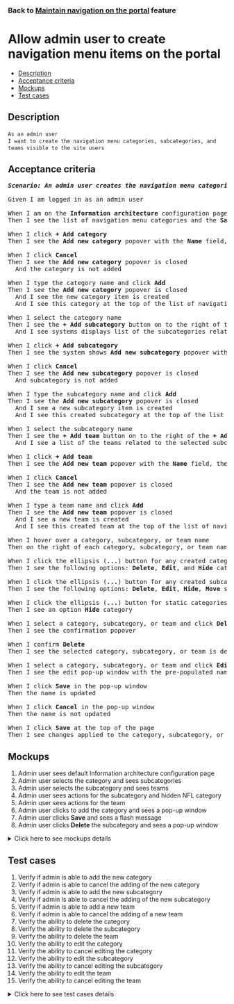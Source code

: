 ### Back to [Maintain navigation on the portal](../../) feature

# Allow admin user to create navigation menu items on the portal

- [Description](#description)
- [Acceptance criteria](#acceptance-criteria)
- [Mockups](#mockups)
- [Test cases](#test-cases)

## Description

    As an admin user
    I want to create the navigation menu categories, subcategories, and teams visible to the site users

## Acceptance criteria

<pre>
<b><i>Scenario: An admin user creates the navigation menu categories, subcategories, and teams</i></b>

Given I am logged in as an admin user

When I am on the <b>Information architecture</b> configuration page
Then I see the list of navigation menu categories and the <b>Save</b> button

When I click <b>+ Add category</b>
Then I see the <b>Add new category</b> popover with the <b>Name</b> field, the <b>Add</b> and <b>Cancel</b> buttons

When I click <b>Cancel</b>
Then I see the <b>Add new category</b> popover is closed
  And the category is not added

When I type the category name and click <b>Add</b>
Then I see the <b>Add new category</b> popover is closed
  And I see the new category item is created
  And I see this category at the top of the list of navigation menu categories

When I select the category name
Then I see the <b>+ Add subcategory</b> button on to the right of the <b>+ Add category</b>
  And I see systems displays list of the subcategories related to the selected category

When I click <b>+ Add subcategory</b>
Then I see the system shows <b>Add new subcategory</b> popover with the <b>Name</b> field, the <b>Add</b> and <b>Cancel</b> buttons

When I click <b>Cancel</b>
Then I see the <b>Add new subcategory</b> popover is closed
  And subcategory is not added

When I type the subcategory name and click <b>Add</b>
Then I see the <b>Add new subcategory</b> popover is closed
  And I see a new subcategory item is created
  And I see this created subcategory at the top of the list of navigation menu subcategories for the selected category

When I select the subcategory name
Then I see the <b>+ Add team</b> button on to the right of the <b>+ Add subcategory</b>
  And I see a list of the teams related to the selected subcategory

When I click <b>+ Add team</b>
Then I see the <b>Add new team</b> popover with the <b>Name</b> field, the <b>Add</b> and <b>Cancel</b> buttons

When I click <b>Cancel</b>
Then I see the <b>Add new team</b> popover is closed
  And the team is not added

When I type a team name and click <b>Add</b>
Then I see the <b>Add new team</b> popover is closed
  And I see a new team is created
  And I see this created team at the top of the list of navigation menu teams for the selected subcategory

When I hover over a category, subcategory, or team name
Then on the right of each category, subcategory, or team name, I see the ellipsis (<b>...</b>) button

When I click the ellipsis (<b>...</b>) button for any created category
Then I see the following options: <b>Delete</b>, <b>Edit</b>, and <b>Hide</b> category

When I click the ellipsis (<b>...</b>) button for any created subcategory or team
Then I see the following options: <b>Delete</b>, <b>Edit</b>, <b>Hide</b>, <b>Move</b> subcategory or team

When I click the ellipsis (<b>...</b>) button for static categories (<b>Lifestyle</b>, <b>Dealbook</b>, <b>Video</b>, <b>Team hub</b>)
Then I see an option <b>Hide</b> category

When I select a category, subcategory, or team and click <b>Delete</b>
Then I see the confirmation popover

When I confirm <b>Delete</b>
Then I see the selected category, subcategory, or team is deleted

When I select a category, subcategory, or team and click <b>Edit</b>
Then I see the edit pop-up window with the pre-populated name field

When I click <b>Save</b> in the pop-up window
Then the name is updated

When I click <b>Cancel</b> in the pop-up window
Then the name is not updated

When I click <b>Save</b> at the top of the page
Then I see changes applied to the category, subcategory, or team are saved
</pre>

## Mockups

1. Admin user sees default Information architecture configuration page
2. Admin user selects the category and sees subcategories
3. Admin user selects the subcategory and sees teams
4. Admin user sees actions for the subcategory and hidden NFL category
5. Admin user sees actions for the team
6. Admin user clicks to add the category and sees a pop-up window
7. Admin user clicks <b>Save</b> and sees a flash message
8. Admin user clicks <b>Delete</b> the subcategory and sees a pop-up window

<details>
  <summary>Click here to see mockups details</summary>

**1. Admin user sees default Information architecture configuration page:**

![Admin user sees default Information architecture configuration page](/products/sport_news_portal/web_application_features/maintain_navigation/images/ia_category_only.png)

**2. Admin user selects the category and sees subcategories:**

![Admin user selects the category and sees subcategories](/products/sport_news_portal/web_application_features/maintain_navigation/images/ia_subcategory_only.png)

**3. Admin user selects the subcategory and sees teams:**

![Admin user selects the subcategory and sees teams](/products/sport_news_portal/web_application_features/maintain_navigation/images/ia_with_team.png)

**4. Admin user sees actions for the subcategory and hidden NFL category:**

![Admin user sees actions for the subcategory and hidden NFL category](/products/sport_news_portal/web_application_features/maintain_navigation/images/ia_subcategory_actions.png)

**5. Admin user sees actions for the team:**

![Admin user sees actions for the team](/products/sport_news_portal/web_application_features/maintain_navigation/images/ia_team_actions.png)

**6. Admin user clicks to add the category and sees a pop-up window:**

![Admin user clicks to add the category and sees a pop-up window](/products/sport_news_portal/web_application_features/maintain_navigation/images/ia_new_category_popup.png)

**7. Admin user clicks Save and sees a flash message:**

![Admin user clicks Save and sees a flash message](/products/sport_news_portal/web_application_features/maintain_navigation/images/ia_success_save.png)

**8. Admin user clicks Delete the subcategory and sees a pop-up window:**

![Admin user clicks Delete the subcategory and sees a pop-up window](/products/sport_news_portal/web_application_features/maintain_navigation/images/ia_delete_popup.png)

</details>

## Test cases

1. Verify if admin is able to add the new category
2. Verify if admin is able to cancel the adding of the new category
3. Verify if admin is able to add the new subcategory
4. Verify if admin is able to cancel the adding of the new subcategory
5. Verify if admin is able to add a new team
6. Verify if admin is able to cancel the adding of a new team
7. Verify the ability to delete the category
8. Verify the ability to delete the subcategory
9. Verify the ability to delete the team
10. Verify the ability to edit the category
11. Verify the ability to cancel editing the category
12. Verify the ability to edit the subcategory
13. Verify the ability to cancel editing the subcategory
14. Verify the ability to edit the team
15. Verify the ability to cancel editing the team

<details>
  <summary>Click here to see test cases details</summary>

### **#1. Verify if admin is able to add the new category**

|Preconditions|Steps|Expected result
--------------|-----|----------
|- Log in with admin account</br>- Go to the <b>Information Architecture</b> configuration page|1) Click <b>+ Add category</b></br>2) On the <b>Add new category</b> popover, in the <b>Name</b> box, enter a category name</br>3) Click <b>Add</b>|3) The new category is created and appears at the top of the categories list|

### **#2. Verify if admin is able to cancel the adding of the new category**

|Preconditions|Steps|Expected result
--------------|-----|----------
|- Log in with admin account</br>- Go to the <b>Information Architecture</b> configuration page|1) Click <b>+ Add category</b></br>2) Click <b>Cancel</b>|2) The <b>Add new category</b> popover is closed. No category is added|

### **#3. Verify if admin is able to add the new subcategory**

|Preconditions|Steps|Expected result
--------------|-----|----------
|- Log in with admin account</br>- Go to the <b>Information Architecture</b> configuration page|1) Select a category name</br>2) Click <b>+ Add subcategory</b></br>3) On the <b>Add new subcategory</b> popover, in the <b>Name</b> box, enter the subcategory name</br>4) Click <b>Add</b>|1) The <b>+ Add subcategory</b> button appears on the right of the <b>+ Add category</b> button</br>4) The new subcategory is created and appears at the top of the subcategories list in the selected category|

### **#4. Verify if admin is able to cancel the adding of the new subcategory**

|Preconditions|Steps|Expected result
--------------|-----|----------
|- Log in with admin account</Select>- Go to the <b>Information Architecture</b> configuration page|1) Select a category name</br>2) Click <b>+ Add subcategory</b></br>3) On the <b>Add new subcategory</b> popover, in the <b>Name</b> box, enter the subcategory name</br>4) Click <b>Cancel</b>|1) The <b>+ Add subcategory</b> button appears on the right of the <b>+ Add category</b> button</br>4) The <b>Add new subcategory</b> popover is closed. No subcategory is added|

### **#5. Verify if admin is able to add a new team**

|Preconditions|Steps|Expected result
--------------|-----|----------
|- Log in with admin account</br>- Go to the <b>Information Architecture</b> configuration page|1) Select the subcategory name</br>2) Click <b>+ Add team</b></br>3) On the <b>Add new team</b> popover, in the <b>Name</b> box, enter a team name</br>4) Click <b>Add</b>|1) The <b>+ Add team</b> button appears on the right of the <b>+ Add subcategory</b> button</br>4) The new team is created and appears at the top of the team list in the selected subcategory for the category|

### **#6. Verify if admin is able to cancel the adding of a new team**

|Preconditions|Steps|Expected result
--------------|-----|----------
|- Log in with admin account</br>- Go to the <b>Information Architecture</b> configuration page|1) Select the subcategory name</br>2) Click <b>+ Add team</b></br>3) On the <b>Add new team</b> popover, in the <b>Name</b> box, enter a team name</br>4) Click <b>Cancel</b>|1) The <b>+ Add team</b> button appears on the right of the <b>+ Add subcategory</b> button</br>4) The <b>Add new team</b> popover is closed. No team is added|

### **#7. Verify the ability to delete the category**

|Preconditions|Steps|Expected result
--------------|-----|----------
|- Log in with admin account</br>- Go to the <b>Information Architecture</b> configuration page|1) On the right of any category, click the ellipsis (...) button</br>2) Click <b>Delete</b></br>3) Click <b>Delete</b>|2) Confirmation popover appears</br>3) The category is deleted|

### **#8. Verify the ability to delete the subcategory**

|Preconditions|Steps|Expected result
--------------|-----|----------
|- Log in with admin account</br>- Go to the <b>Information Architecture</b> configuration page|1) On the right of any subcategory, click the ellipsis (...) button</br>2) Click <b>Delete</b></br>3) Click <b>Delete</b>|2) Confirmation popover appears</br>3) The subcategory is deleted|

### **#9. Verify the ability to delete the team**

|Preconditions|Steps|Expected result
--------------|-----|----------
|- Log in with admin account</br>- Go to the <b>Information Architecture</b> configuration page|1) On the right of any team, click the ellipsis (...) button</br>2) Click <b>Delete</b></br>3) Click <b>Delete</b>|2) Confirmation popover appears</br>3) The team is deleted|

### **#10. Verify the ability to edit the category**

|Preconditions|Steps|Expected result
--------------|-----|----------
|- Log in with admin account</br>- Go to the <b>Information Architecture</b> configuration page</br>- There is a category|1) On the right of a category, click the ellipsis (...) button</br>2) Click <b>Edit</b></br>3) Edit the name</br>4) Click <b>Save</b>|2) Popover with the category name, <b>Save</b> and <b>Cancel</b> buttons appears</br>4) Popover is closed and category saved in the same place with the new name and all subcategories and teams inside|

### **#11. Verify the ability to cancel editing the category**

|Preconditions|Steps|Expected result
--------------|-----|----------
|- Log in with admin account</br>- Go to the <b>Information Architecture</b> configuration page</br>- There is a category|1) On the right of a category, click the ellipsis (...) button</br>2) Click <b>Edit</b></br>3) Edit the name</br>4) Click <b>Cancel</b>|2) Popover with the category name, <b>Save</b> and <b>Cancel</b> buttons appears</br>4) Popover is closed and the category stays in the same place with the same name|

### **#12. Verify the ability to edit the subcategory**

|Preconditions|Steps|Expected result
--------------|-----|----------
|- Log in with admin account</br>- Go to the <b>Information Architecture</b> configuration page</br>- There is the subcategory|1) On the right of the subcategory, click the ellipsis (...) button</br>2) Click <b>Edit</b></br>3) Edit the name</br>4) Click <b>Save</b>|2) Popover with the subcategory name, <b>Save</b> and <b>Cancel</b> buttons appears</br>4) Popover is closed and subcategory saved in the same place with the new name and all teams inside|

### **#13. Verify the ability to cancel editing the subcategory**

|Preconditions|Steps|Expected result
--------------|-----|----------
|- Log in with admin account</br>- Go to the <b>Information Architecture</b> configuration page</br>- There is the subcategory|1) On the right of the subcategory, click the ellipsis (...) button</br>2) Click <b>Edit</b></br>3) Edit the name</br>4) Click <b>Cancel</b>|2) Popover with the subcategory name, <b>Save</b> and <b>Cancel</b> buttons appears</br>4) Popover is closed and the subcategory stays in the same place with the not changed name|

### **#14. Verify the ability to edit the team**

|Preconditions|Steps|Expected result
--------------|-----|----------
|- Log in with admin account</br>- Go to the <b>Information Architecture</b> configuration page</br>- There is the team|1) On the right of the team, click the ellipsis (...) button</br>2) Click <b>Edit</b></br>3) Edit the name</br>4) Click <b>Save</b>|2) Popover with the team name, <b>Save</b> and <b>Cancel</b> buttons appears</br>4) Popover is closed and team saved in the same place with the new name|

### **#15. Verify the ability to cancel editing the team**

|Preconditions|Steps|Expected result
--------------|-----|----------
|- Log in with admin account</br>- Go to the <b>Information Architecture</b> configuration page</br>- There is the team|1) On the right of the team, click the ellipsis (...) button</br>2) Click <b>Edit</b></br>3) Edit the name</br>4) Click <b>Cancel</b>|2) Popover with the team name, <b>Save</b> and <b>Cancel</b> buttons appears</br>4) Popover is closed and the team stays in the same place with the same name|

</details>
